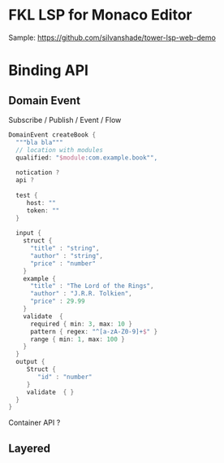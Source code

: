 # FKL LSP for Monaco Editor

Sample: https://github.com/silvanshade/tower-lsp-web-demo

# Binding API

## Domain Event

Subscribe / Publish / Event / Flow

```kotlin
DomainEvent createBook {
  """bla bla"""
  // location with modules
  qualified: "$module:com.example.book"", 
  
  notication ?
  api ?
  
  test {
     host: ""
     token: ""
  }
  
  input {
    struct {
      "title" : "string",
      "author" : "string",
      "price" : "number"
    }
    example {
      "title" : "The Lord of the Rings",
      "author" : "J.R.R. Tolkien",
      "price" : 29.99
    }
    validate  { 
      required { min: 3, max: 10 }
      pattern { regex: "^[a-zA-Z0-9]+$" }
      range { min: 1, max: 100 }
    } 
  } 
  output {
     Struct {
        "id" : "number"
     }
     validate  { }
  } 
}
```

Container API ?

## Layered

```feakin

```

